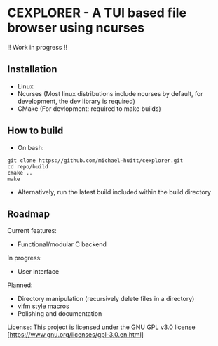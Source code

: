 CEXPLORER - A TUI based file browser using ncurses
==================================================
!! Work in progress !!

Installation
------------
  - Linux
  - Ncurses (Most linux distributions include ncurses by default,
    for development, the dev library is required)
  - CMake (For devlopment: required to make builds)

How to build
------------
  - On bash:
  ```
git clone https://github.com/michael-huitt/cexplorer.git
cd repo/build
cmake ..
make
```
  - Alternatively, run the latest build included within the build
    directory

Roadmap
-------
  Current features:
  - Functional/modular C backend

  In progress:
  - User interface

  Planned:
  - Directory manipulation (recursively delete files in a directory)
  - vifm style macros
  - Polishing and documentation

License: This project is licensed under the GNU GPL v3.0 license [https://www.gnu.org/licenses/gpl-3.0.en.html]
